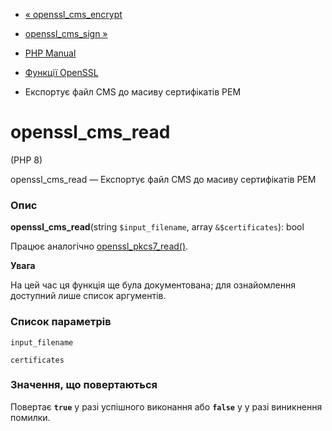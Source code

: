 - [« openssl_cms_encrypt](function.openssl-cms-encrypt.md)
- [openssl_cms_sign »](function.openssl-cms-sign.md)

- [PHP Manual](index.md)
- [Функції OpenSSL](ref.openssl.md)
- Експортує файл CMS до масиву сертифікатів PEM

# openssl_cms_read

(PHP 8)

openssl_cms_read — Експортує файл CMS до масиву сертифікатів PEM

### Опис

**openssl_cms_read**(string `$input_filename`, array `&$certificates`):
bool

Працює аналогічно
[openssl_pkcs7_read()](function.openssl-pkcs7-read.md).

**Увага**

На цей час ця функція ще була документована; для
ознайомлення доступний лише список аргументів.

### Список параметрів

`input_filename`

`certificates`

### Значення, що повертаються

Повертає **`true`** у разі успішного виконання або **`false`** у
у разі виникнення помилки.
